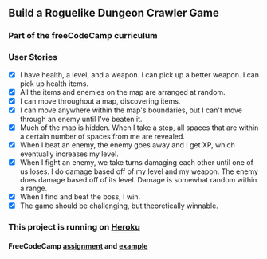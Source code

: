 ## Build a Roguelike Dungeon Crawler Game
### Part of the freeCodeCamp curriculum

### User Stories
- [X] I have health, a level, and a weapon. I can pick up a better weapon. I can pick up health items.
- [X] All the items and enemies on the map are arranged at random.
- [X] I can move throughout a map, discovering items.
- [X] I can move anywhere within the map's boundaries, but I can't move through an enemy until I've beaten it.
- [X] Much of the map is hidden. When I take a step, all spaces that are within a certain number of spaces from me are revealed.
- [X] When I beat an enemy, the enemy goes away and I get XP, which eventually increases my level.
- [X] When I fight an enemy, we take turns damaging each other until one of us loses. I do damage based off of my level and my weapon. The enemy does damage based off of its level. Damage is somewhat random within a range.
- [X] When I find and beat the boss, I win.
- [X] The game should be challenging, but theoretically winnable.

### This project is running on [Heroku](http://andydlindsay-roguelike.herokuapp.com)
#### FreeCodeCamp [assignment](https://www.freecodecamp.com/challenges/build-a-roguelike-dungeon-crawler-game) and [example](https://codepen.io/freeCodeCamp/full/PNJRyd)
